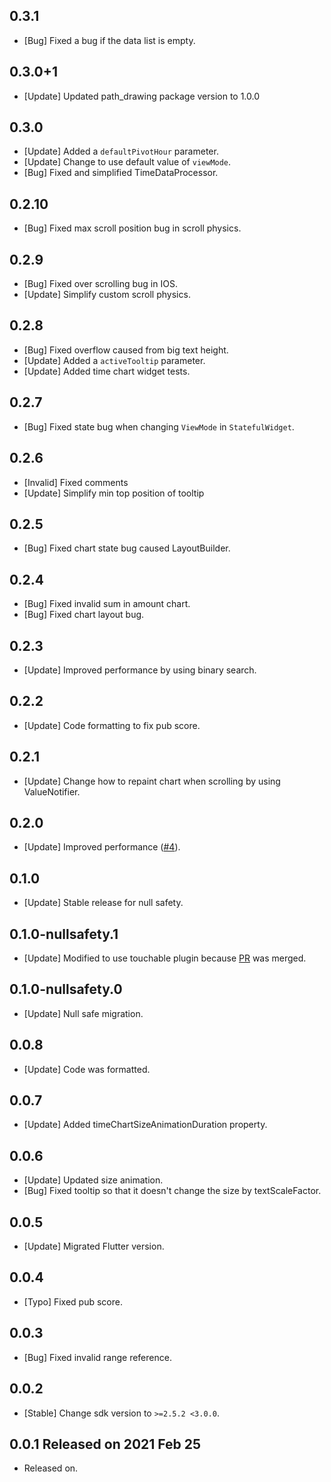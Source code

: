 ## 0.3.1
* [Bug] Fixed a bug if the data list is empty.

## 0.3.0+1
* [Update] Updated path_drawing package version to 1.0.0

## 0.3.0
* [Update] Added a `defaultPivotHour` parameter.
* [Update] Change to use default value of `viewMode`.
* [Bug] Fixed and simplified TimeDataProcessor.

## 0.2.10
* [Bug] Fixed max scroll position bug in scroll physics.

## 0.2.9
* [Bug] Fixed over scrolling bug in IOS.
* [Update] Simplify custom scroll physics.

## 0.2.8
* [Bug] Fixed overflow caused from big text height.
* [Update] Added a `activeTooltip` parameter.
* [Update] Added time chart widget tests.

## 0.2.7
* [Bug] Fixed state bug when changing `ViewMode` in `StatefulWidget`.

## 0.2.6
* [Invalid] Fixed comments
* [Update] Simplify min top position of tooltip

## 0.2.5
* [Bug] Fixed chart state bug caused LayoutBuilder.

## 0.2.4
* [Bug] Fixed invalid sum in amount chart.
* [Bug] Fixed chart layout bug.

## 0.2.3
* [Update] Improved performance by using binary search.

## 0.2.2
* [Update] Code formatting to fix pub score.

## 0.2.1
* [Update] Change how to repaint chart when scrolling by using ValueNotifier.

## 0.2.0
* [Update] Improved performance ([#4](https://github.com/jja08111/time_chart/pull/4)).

## 0.1.0
* [Update] Stable release for null safety.

## 0.1.0-nullsafety.1
* [Update] Modified to use touchable plugin because
[PR](https://github.com/nateshmbhat/touchable/pull/17) was merged.

## 0.1.0-nullsafety.0
* [Update] Null safe migration.

## 0.0.8
* [Update] Code was formatted.


## 0.0.7
* [Update] Added timeChartSizeAnimationDuration property.


## 0.0.6
* [Update] Updated size animation.
* [Bug] Fixed tooltip so that it doesn't change the size by textScaleFactor.


## 0.0.5
* [Update] Migrated Flutter version.


## 0.0.4
* [Typo] Fixed pub score.


## 0.0.3
* [Bug] Fixed invalid range reference.


## 0.0.2
* [Stable] Change sdk version to `>=2.5.2 <3.0.0`.


## 0.0.1 Released on 2021 Feb 25
* Released on.

